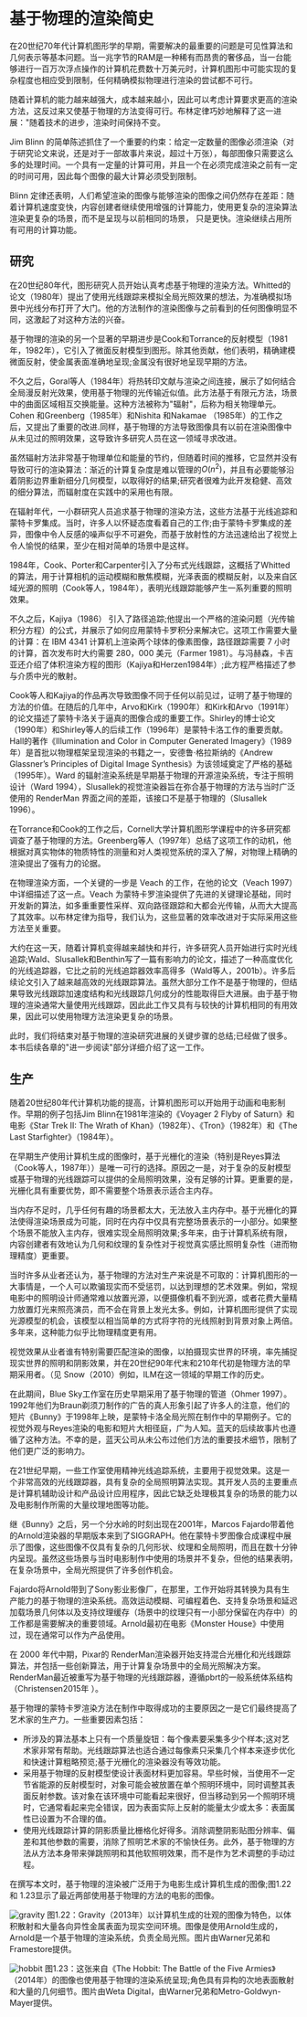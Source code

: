 # 基于物理的渲染简史

在20世纪70年代计算机图形学的早期，需要解决的最重要的问题是可见性算法和几何表示等基本问题。当一兆字节的RAM是一种稀有而昂贵的奢侈品，当一台能够进行一百万次浮点操作的计算机花费数十万美元时，计算机图形中可能实现的复杂程度也相应受到限制，任何精确模拟物理进行渲染的尝试都不可行。

随着计算机的能力越来越强大，成本越来越小，因此可以考虑计算要求更高的渲染方法，这反过来又使基于物理的方法变得可行。布林定律巧妙地解释了这一进展："随着技术的进步，渲染时间保持不变。

Jim Blinn 的简单陈述抓住了一个重要的约束：给定一定数量的图像必须渲染（对于研究论文来说，还是对于一部故事片来说，超过十万张），每部图像只需要这么多的处理时间。一个具有一定量的计算可用，并且一个在必须完成渲染之前有一定的时间可用，因此每个图像的最大计算必须受到限制。

Blinn 定律还表明，人们希望渲染的图像与能够渲染的图像之间仍然存在差距：随着计算机速度变快，内容创建者继续使用增强的计算能力，使用更复杂的渲染算法渲染更复杂的场景，而不是呈现与以前相同的场景， 只是更快。渲染继续占用所有可用的计算功能。

## 研究
在20世纪80年代，图形研究人员开始认真考虑基于物理的渲染方法。Whitted的论文（1980年）提出了使用光线跟踪来模拟全局光照效果的想法，为准确模拟场景中光线分布打开了大门。他的方法制作的渲染图像与之前看到的任何图像明显不同，这激起了对这种方法的兴奋。

基于物理的渲染的另一个显著的早期进步是Cook和Torrance的反射模型（1981年，1982年），它引入了微面反射模型到图形。除其他贡献，他们表明，精确建模微面反射，使金属表面准确地呈现;金属没有很好地呈现早期的方法。

不久之后，Goral等人（1984年）将热转印文献与渲染之间连接，展示了如何结合全局漫反射光效果，使用基于物理的光传输近似值。此方法基于有限元方法，场景中的曲面区域相互交换能量。这种方法被称为"辐射"，后称为相关物理单元。Cohen 和Greenberg（1985年）和Nishita 和Nakamae （1985年）的工作之后，又提出了重要的改进.同样，基于物理的方法导致图像具有以前在渲染图像中从未见过的照明效果，这导致许多研究人员在这一领域寻求改进。

虽然辐射方法非常基于物理单位和能量的节约，但随着时间的推移，它显然并没有导致可行的渲染算法：渐近的计算复杂度是难以管理的$O(n^2)$，并且有必要能够沿着阴影边界重新细分几何模型，以取得好的结果;研究者很难为此开发稳健、高效的细分算法，而辐射度在实践中的采用也有限。

在辐射年代，一小群研究人员追求基于物理的渲染方法，这些方法基于光线追踪和蒙特卡罗集成。当时，许多人以怀疑态度看着自己的工作;由于蒙特卡罗集成的差异，图像中令人反感的噪声似乎不可避免，而基于放射性的方法迅速给出了视觉上令人愉悦的结果，至少在相对简单的场景中是这样。

1984年，Cook、Porter和Carpenter引入了分布式光线跟踪，这概括了Whitted的算法，用于计算相机的运动模糊和散焦模糊，光泽表面的模糊反射，以及来自区域光源的照明（Cook等人，1984年），表明光线跟踪能够产生一系列重要的照明效果。

不久之后，Kajiya（1986） 引入了路径追踪;他提出一个严格的渲染问题（光传输积分方程）的公式，并展示了如何应用蒙特卡罗积分来解决它。这项工作需要大量的计算：在 IBM 4341 计算机上渲染两个球体的像素图像，路径跟踪需要 7 小时的计算，首次发布时大约需要 280，000 美元（Farmer 1981）。与冯赫森，卡吉亚还介绍了体积渲染方程的图形（Kajiya和Herzen1984年）;此方程严格描述了参与介质中光的散射。

Cook等人和Kajiya的作品再次导致图像不同于任何以前见过，证明了基于物理的方法的价值。在随后的几年中，Arvo和Kirk（1990年）和Kirk和Arvo（1991年）的论文描述了蒙特卡洛关于逼真的图像合成的重要工作。Shirley的博士论文（1990年）和Shirley等人的后续工作（1996年）是蒙特卡洛工作的重要贡献。Hall的著作《Illumination and Color in Computer Generated Imagery》（1989年）是首批以物理框架呈现渲染的书籍之一，安德鲁·格拉斯纳的《Andrew Glassner’s Principles of Digital Image Synthesis》为该领域奠定了严格的基础（1995年）。Ward 的辐射渲染系统是早期基于物理的开源渲染系统，专注于照明设计（Ward 1994），Slusallek的视觉渲染器旨在弥合基于物理的方法与当时广泛使用的 RenderMan 界面之间的差距，该接口不是基于物理的（Slusallek 1996）。

在Torrance和Cook的工作之后，Cornell大学计算机图形学课程中的许多研究都调查了基于物理的方法。Greenberg等人（1997年）总结了这项工作的动机，他根据对真实物体的物质特性的测量和对人类视觉系统的深入了解，对物理上精确的渲染提出了强有力的论据。

在物理渲染方面，一个关键的一步是 Veach 的工作，在他的论文（Veach 1997）中详细描述了这一点。Veach 为蒙特卡罗渲染提供了先进的关键理论基础，同时开发新的算法，如多重重要性采样、双向路径跟踪和大都会光传输，从而大大提高了其效率。以布林定律为指导，我们认为，这些显著的效率改进对于实际采用这些方法至关重要。

大约在这一天，随着计算机变得越来越快和并行，许多研究人员开始进行实时光线追踪;Wald、Slusallek和Benthin写了一篇有影响力的论文，描述了一种高度优化的光线追踪器，它比之前的光线追踪器效率高得多（Wald等人，2001b）。许多后续论文引入了越来越高效的光线跟踪算法。虽然大部分工作不是基于物理的，但结果导致光线跟踪加速度结构和光线跟踪几何成分的性能取得巨大进展。由于基于物理的渲染通常大量使用光线跟踪，因此此工作又具有与较快的计算机相同的有用效果，因此可以使用物理方法渲染更复杂的场景。

此时，我们将结束对基于物理的渲染研究进展的关键步骤的总结;已经做了很多。本书后续各章的"进一步阅读"部分详细介绍了这一工作。

## 生产
随着20世纪80年代计算机功能的提高，计算机图形可以开始用于动画和电影制作。早期的例子包括Jim Blinn在1981年渲染的《Voyager 2 Flyby of Saturn》和电影《Star Trek II: The Wrath of Khan》（1982年）、《Tron》（1982年）和《The Last Starfighter》（1984年）。

在早期生产使用计算机生成的图像时，基于光栅化的渲染（特别是Reyes算法（Cook等人，1987年））是唯一可行的选择。原因之一是，对于复杂的反射模型或基于物理的光线跟踪可以提供的全局照明效果，没有足够的计算。更重要的是，光栅化具有重要优势，即不需要整个场景表示适合主内存。

当内存不足时，几乎任何有趣的场景都太大，无法放入主内存中。基于光栅化的算法使得渲染场景成为可能，同时在内存中仅具有完整场景表示的一小部分。如果整个场景不能放入主内存，很难实现全局照明效果;多年来，由于计算机系统有限，内容创建者有效地认为几何和纹理的复杂性对于视觉真实感比照明复杂性（进而物理精度）更重要。

当时许多从业者还认为，基于物理的方法对生产来说是不可取的：计算机图形的一大事情是，一个人可以欺骗现实而不受惩罚，以达到理想的艺术效果。例如，常规电影中的照明设计师通常难以放置光源，以便摄像机看不到光源，或者花费大量精力放置灯光来照亮演员，而不会在背景上发光太多。例如，计算机图形提供了实现光源模型的机会，该模型以相当简单的方式将字符的光线照射到背景对象上两倍。多年来，这种能力似乎比物理精度更有用。

视觉效果从业者谁有特别需要匹配渲染的图像，以拍摄现实世界的环境，率先捕捉现实世界的照明和阴影效果，并在20世纪90年代末和210年代初是物理方法的早期采用者。（见 Snow（2010）例如，ILM在这一领域的早期工作的历史。

在此期间，Blue Sky工作室在历史早期采用了基于物理的管道（Ohmer 1997）。1992年他们为Braun剃须刀制作的广告的真人形象引起了许多人的注意，他们的短片《Bunny》于1998年上映，是蒙特卡洛全局光照在制作中的早期例子。它的视觉外观与Reyes渲染的电影和短片大相径庭，广为人知。蓝天的后续故事片也遵循了这种方法。不幸的是，蓝天公司从未公布过他们方法的重要技术细节，限制了他们更广泛的影响力。

在21世纪早期，一些工作室使用精神光线追踪系统，主要用于视觉效果。这是一个非常高效的光线跟踪器，具有复杂的全局照明算法实现。其开发人员的主要重点是计算机辅助设计和产品设计应用程序，因此它缺乏处理极其复杂的场景的能力以及电影制作所需的大量纹理地图等功能。

继《Bunny》之后，另一个分水岭的时刻出现在2001年，Marcos Fajardo带着他的Arnold渲染器的早期版本来到了SIGGRAPH。他在蒙特卡罗图像合成课程中展示了图像，这些图像不仅具有复杂的几何形状、纹理和全局照明，而且在数十分钟内呈现。虽然这些场景与当时电影制作中使用的场景并不复杂，但他的结果表明，在复杂场景中，全局光照提供了许多创作机会。

Fajardo将Arnold带到了Sony影业影像厂，在那里，工作开始将其转换为具有生产能力的基于物理的渲染系统。高效运动模糊、可编程着色、支持复杂场景和延迟加载场景几何体以及支持纹理缓存（场景中的纹理只有一小部分保留在内存中）的工作都是需要解决的重要领域。Arnold最初在电影《Monster House》中使用过，现在通常可以作为产品使用。

在 2000 年代中期，Pixar的 RenderMan渲染器开始支持混合光栅化和光线跟踪算法，并包括一些创新算法，用于计算复杂场景中的全局光照解决方案。RenderMan最近被重写为基于物理的光线跟踪器，遵循pbrt的一般系统体系结构（Christensen2015年 ）。

基于物理的蒙特卡罗渲染方法在制作中取得成功的主要原因之一是它们最终提高了艺术家的生产力。一些重要因素包括：
* 所涉及的算法基本上只有一个质量旋钮：每个像素要采集多少个样本;这对艺术家非常有帮助。光线跟踪算法也适合通过每像素只采集几个样本来逐步优化和快速计算粗略预览;基于光栅化的渲染器没有等效功能。
* 采用基于物理的反射模型使设计表面材料更加容易。早些时候，当使用不一定节省能源的反射模型时，对象可能会被放置在单个照明环境中，同时调整其表面反射参数。该对象在该环境中可能看起来很好，但当移动到另一个照明环境时，它通常看起来完全错误，因为表面实际上反射的能量太少或太多：表面属性已设置为不合理的值。
* 使用光线跟踪计算的阴影质量比栅格化好得多。消除调整阴影贴图分辨率、偏差和其他参数的需要，消除了照明艺术家的不愉快任务。此外，基于物理的方法从方法本身带来弹跳照明和其他软照明效果，而不是作为艺术调整的手动过程。

在撰写本文时，基于物理的渲染被广泛用于为电影生成计算机生成的图像;图1.22 和 1.23显示了最近两部使用基于物理的方法的电影的图像。

![gravity](../img/Introduction/A_Brief_History_of_Physically_Based_Rendering/gravity.png)
图1.22：Gravity（2013年）以计算机生成的壮观的图像为特色，以体积散射和大量各向异性金属表面为现实空间环境。图像是使用Arnold生成的，Arnold是一个基于物理的渲染系统，负责全局光照。图片由Warner兄弟和Framestore提供。

![hobbit](../img/Introduction/A_Brief_History_of_Physically_Based_Rendering/hobbit.png)
图1.23：这张来自《The Hobbit: The Battle of the Five Armies》（2014年）的图像也使用基于物理的渲染系统呈现;角色具有异构的次地表面散射和大量的几何细节。图片由Weta Digital，由Warner兄弟和Metro-Goldwyn-Mayer提供。